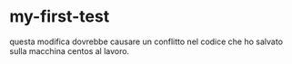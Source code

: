 # my-first-test
questa modifica dovrebbe causare un conflitto nel codice che ho salvato
sulla macchina centos al lavoro.